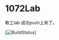# 1072Lab
軟工lab
成功push上來了。

[![BuildStatus](https://travis-ci.org/AllenChao8669/1072Lab.svg?branch=master)]
